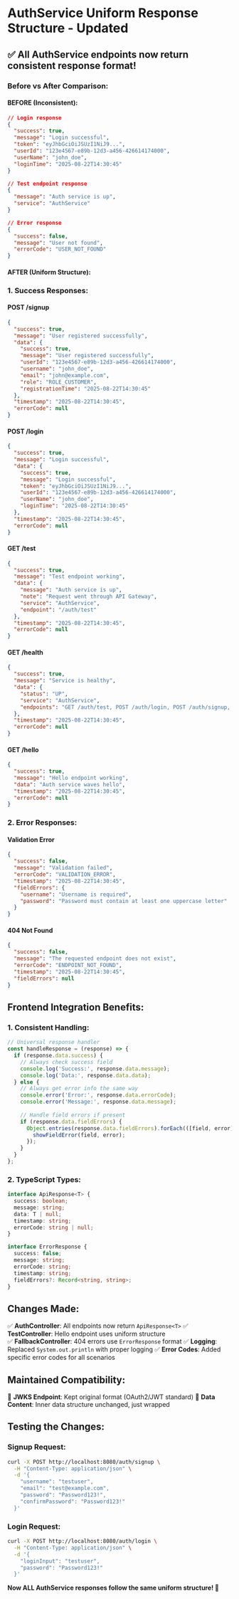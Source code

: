 # AuthService Uniform Response Structure - Updated

## ✅ All AuthService endpoints now return consistent response format!

### **Before vs After Comparison:**

#### **BEFORE (Inconsistent):**
```json
// Login response
{
  "success": true,
  "message": "Login successful", 
  "token": "eyJhbGciOiJSUzI1NiJ9...",
  "userId": "123e4567-e89b-12d3-a456-426614174000",
  "userName": "john_doe",
  "loginTime": "2025-08-22T14:30:45"
}

// Test endpoint response  
{
  "message": "Auth service is up",
  "service": "AuthService"
}

// Error response
{
  "success": false,
  "message": "User not found",
  "errorCode": "USER_NOT_FOUND"
}
```

#### **AFTER (Uniform Structure):**

### **1. Success Responses:**

#### **POST /signup**
```json
{
  "success": true,
  "message": "User registered successfully",
  "data": {
    "success": true,
    "message": "User registered successfully",
    "userId": "123e4567-e89b-12d3-a456-426614174000",
    "username": "john_doe",
    "email": "john@example.com",
    "role": "ROLE_CUSTOMER",
    "registrationTime": "2025-08-22T14:30:45"
  },
  "timestamp": "2025-08-22T14:30:45",
  "errorCode": null
}
```

#### **POST /login**
```json
{
  "success": true,
  "message": "Login successful",
  "data": {
    "success": true,
    "message": "Login successful", 
    "token": "eyJhbGciOiJSUzI1NiJ9...",
    "userId": "123e4567-e89b-12d3-a456-426614174000",
    "userName": "john_doe",
    "loginTime": "2025-08-22T14:30:45"
  },
  "timestamp": "2025-08-22T14:30:45",
  "errorCode": null
}
```

#### **GET /test**
```json
{
  "success": true,
  "message": "Test endpoint working",
  "data": {
    "message": "Auth service is up",
    "note": "Request went through API Gateway",
    "service": "AuthService",
    "endpoint": "/auth/test"
  },
  "timestamp": "2025-08-22T14:30:45",
  "errorCode": null
}
```

#### **GET /health**
```json
{
  "success": true,
  "message": "Service is healthy",
  "data": {
    "status": "UP",
    "service": "AuthService",
    "endpoints": "GET /auth/test, POST /auth/login, POST /auth/signup, GET /auth/health, GET /auth/info"
  },
  "timestamp": "2025-08-22T14:30:45",
  "errorCode": null
}
```

#### **GET /hello**
```json
{
  "success": true,
  "message": "Hello endpoint working",
  "data": "Auth service waves hello",
  "timestamp": "2025-08-22T14:30:45",
  "errorCode": null
}
```

### **2. Error Responses:**

#### **Validation Error**
```json
{
  "success": false,
  "message": "Validation failed",
  "errorCode": "VALIDATION_ERROR",
  "timestamp": "2025-08-22T14:30:45",
  "fieldErrors": {
    "username": "Username is required",
    "password": "Password must contain at least one uppercase letter"
  }
}
```

#### **404 Not Found**
```json
{
  "success": false,
  "message": "The requested endpoint does not exist",
  "errorCode": "ENDPOINT_NOT_FOUND",
  "timestamp": "2025-08-22T14:30:45",
  "fieldErrors": null
}
```

## **Frontend Integration Benefits:**

### **1. Consistent Handling:**
```javascript
// Universal response handler
const handleResponse = (response) => {
  if (response.data.success) {
    // Always check success field
    console.log('Success:', response.data.message);
    console.log('Data:', response.data.data);
  } else {
    // Always get error info the same way
    console.error('Error:', response.data.errorCode);
    console.error('Message:', response.data.message);
    
    // Handle field errors if present
    if (response.data.fieldErrors) {
      Object.entries(response.data.fieldErrors).forEach(([field, error]) => {
        showFieldError(field, error);
      });
    }
  }
};
```

### **2. TypeScript Types:**
```typescript
interface ApiResponse<T> {
  success: boolean;
  message: string;
  data: T | null;
  timestamp: string;
  errorCode: string | null;
}

interface ErrorResponse {
  success: false;
  message: string;
  errorCode: string;
  timestamp: string;
  fieldErrors?: Record<string, string>;
}
```

## **Changes Made:**

✅ **AuthController**: All endpoints now return `ApiResponse<T>`
✅ **TestController**: Hello endpoint uses uniform structure  
✅ **FallbackController**: 404 errors use `ErrorResponse` format
✅ **Logging**: Replaced `System.out.println` with proper logging
✅ **Error Codes**: Added specific error codes for all scenarios

## **Maintained Compatibility:**

🔄 **JWKS Endpoint**: Kept original format (OAuth2/JWT standard)
🔄 **Data Content**: Inner data structure unchanged, just wrapped

## **Testing the Changes:**

### **Signup Request:**
```bash
curl -X POST http://localhost:8080/auth/signup \
  -H "Content-Type: application/json" \
  -d '{
    "username": "testuser",
    "email": "test@example.com", 
    "password": "Password123!",
    "confirmPassword": "Password123!"
  }'
```

### **Login Request:**
```bash
curl -X POST http://localhost:8080/auth/login \
  -H "Content-Type: application/json" \
  -d '{
    "loginInput": "testuser",
    "password": "Password123!"
  }'
```

**Now ALL AuthService responses follow the same uniform structure! 🎉**
